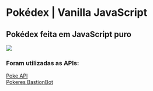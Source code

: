 # Pokédex | Vanilla JavaScript
## Pokédex feita em JavaScript puro

<img src="https://i.imgur.com/DdmHUfy.png" />

### Foram utilizadas as APIs:
<a href="https://pokeapi.co/">Poke API</a> <br />
<a href="https://pokeres.bastionbot.org/images/pokemon/">Pokeres BastionBot</a>
